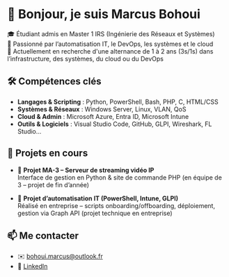 # 👋 Bonjour, je suis Marcus Bohoui

🎓 Étudiant admis en Master 1 IRS (Ingénierie des Réseaux et Systèmes)  
🔧 Passionné par l’automatisation IT, le DevOps, les systèmes et le cloud  
🤝 Actuellement en recherche d'une alternance de 1 à 2 ans (3s/1s) dans l’infrastructure, des systèmes, du cloud ou du
DevOps

## 🛠️ Compétences clés
- **Langages & Scripting** : Python, PowerShell, Bash, PHP, C, HTML/CSS
- **Systèmes & Réseaux** : Windows Server, Linux, VLAN, QoS
- **Cloud & Admin** : Microsoft Azure, Entra ID, Microsoft Intune
- **Outils & Logiciels** : Visual Studio Code, GitHub, GLPI, Wireshark, FL Studio...

## 📁 Projets en cours
- 🎥 **Projet MA-3 – Serveur de streaming vidéo IP**  
  Interface de gestion en Python & site de commande PHP (en équipe de 3 – projet de fin d’année)

- 💼 **Projet d’automatisation IT (PowerShell, Intune, GLPI)**  
  Réalisé en entreprise – scripts onboarding/offboarding, déploiement, gestion via Graph API (projet technique en entreprise)
## 📫 Me contacter
- ✉️ bohoui.marcus@outlook.fr  
- 🔗 [LinkedIn](https://www.linkedin.com/in/marcus-bohoui)
  
<!---
MarcusBohoui/MarcusBohoui is a ✨ special ✨ repository because its `README.md` (this file) appears on your GitHub profile.
--->
